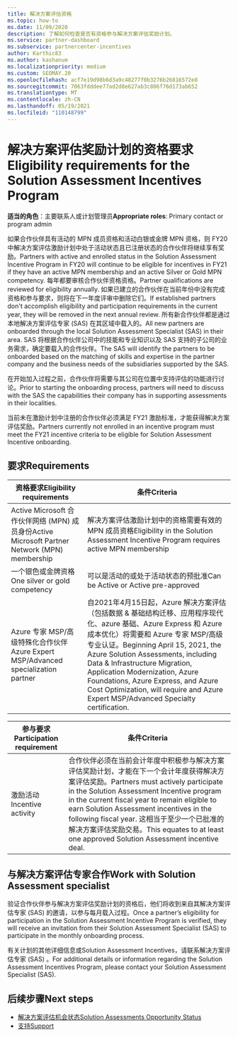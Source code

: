 ```yaml
---
title: 解决方案评估资格
ms.topic: how-to
ms.date: 11/09/2020
description: 了解如何检查是否有资格参与解决方案评估奖励计划。
ms.service: partner-dashboard
ms.subservice: partnercenter-incentives
author: Karthic83
ms.author: kashanum
ms.localizationpriority: medium
ms.custom: SEOMAY.20
ms.openlocfilehash: acf7e19d98b6d3a9c48277f0b3276b26816572e8
ms.sourcegitcommit: 7063fdddee77ad2d8e627ab3c806f76d173ab652
ms.translationtype: MT
ms.contentlocale: zh-CN
ms.lasthandoff: 05/19/2021
ms.locfileid: "110148799"
---
```

# <a name="eligibility-requirements-for-the-solution-assessment-incentives-program"></a><span data-ttu-id="eabe6-103">解决方案评估奖励计划的资格要求</span><span class="sxs-lookup"><span data-stu-id="eabe6-103">Eligibility requirements for the Solution Assessment Incentives Program</span></span>

<span data-ttu-id="eabe6-104">**适当的角色**：主要联系人或计划管理员</span><span class="sxs-lookup"><span data-stu-id="eabe6-104">**Appropriate roles**: Primary contact or program admin</span></span>

<span data-ttu-id="eabe6-105">如果合作伙伴具有活动的 MPN 成员资格和活动白银或金牌 MPN 资格，则 FY20 中解决方案评估激励计划中处于活动状态且已注册状态的合作伙伴将继续享有奖励。</span><span class="sxs-lookup"><span data-stu-id="eabe6-105">Partners with active and enrolled status in the Solution Assessment Incentive Program in FY20 will continue to be eligible for incentives in FY21 if they have an active MPN membership and an active Silver or Gold MPN competency.</span></span> <span data-ttu-id="eabe6-106">每年都要审核合作伙伴资格资格。</span><span class="sxs-lookup"><span data-stu-id="eabe6-106">Partner qualifications are reviewed for eligibility annually.</span></span> <span data-ttu-id="eabe6-107">如果已建立的合作伙伴在当前年份中没有完成资格和参与要求，则将在下一年度评审中删除它们。</span><span class="sxs-lookup"><span data-stu-id="eabe6-107">If established partners don't accomplish eligibility and participation requirements in the current year, they will be removed in the next annual review.</span></span> <span data-ttu-id="eabe6-108">所有新合作伙伴都是通过本地解决方案评估专家 (SAS) 在其区域中载入的。</span><span class="sxs-lookup"><span data-stu-id="eabe6-108">All new partners are onboarded through the local Solution Assessment Specialist (SAS) in their area.</span></span> <span data-ttu-id="eabe6-109">SAS 将根据合作伙伴公司中的技能和专业知识以及 SAS 支持的子公司的业务需求，确定要载入的合作伙伴。</span><span class="sxs-lookup"><span data-stu-id="eabe6-109">The SAS will identify the partners to be onboarded based on the matching of skills and expertise in the partner company and the business needs of the subsidiaries supported by the SAS.</span></span>

<span data-ttu-id="eabe6-110">在开始加入过程之前，合作伙伴将需要与其公司在位置中支持评估的功能进行讨论。</span><span class="sxs-lookup"><span data-stu-id="eabe6-110">Prior to starting the onboarding process, partners will need to discuss with the SAS the capabilities their company has in supporting assessments in their localities.</span></span>

<span data-ttu-id="eabe6-111">当前未在激励计划中注册的合作伙伴必须满足 FY21 激励标准，才能获得解决方案评估奖励。</span><span class="sxs-lookup"><span data-stu-id="eabe6-111">Partners currently not enrolled in an incentive program must meet the FY21 incentive criteria to be eligible for Solution Assessment Incentive onboarding.</span></span>

## <a name="requirements"></a><span data-ttu-id="eabe6-112">要求</span><span class="sxs-lookup"><span data-stu-id="eabe6-112">Requirements</span></span>

|<span data-ttu-id="eabe6-113">**资格要求**</span><span class="sxs-lookup"><span data-stu-id="eabe6-113">**Eligibility requirements**</span></span>|<span data-ttu-id="eabe6-114">**条件**</span><span class="sxs-lookup"><span data-stu-id="eabe6-114">**Criteria**</span></span>|
|-----------------------|------------------|
|<span data-ttu-id="eabe6-115">Active Microsoft 合作伙伴网络 (MPN) 成员身份</span><span class="sxs-lookup"><span data-stu-id="eabe6-115">Active Microsoft Partner Network (MPN) membership</span></span>|<span data-ttu-id="eabe6-116">解决方案评估激励计划中的资格需要有效的 MPN 成员资格</span><span class="sxs-lookup"><span data-stu-id="eabe6-116">Eligibility in the Solution Assessment Incentive Program requires active MPN membership</span></span>|
|<span data-ttu-id="eabe6-117">一个银色或金牌资格</span><span class="sxs-lookup"><span data-stu-id="eabe6-117">One silver or gold competency</span></span>|<span data-ttu-id="eabe6-118">可以是活动的或处于活动状态的预批准</span><span class="sxs-lookup"><span data-stu-id="eabe6-118">Can be Active or Active pre-approved</span></span>|
|<span data-ttu-id="eabe6-119">Azure 专家 MSP/高级特殊化合作伙伴</span><span class="sxs-lookup"><span data-stu-id="eabe6-119">Azure Expert MSP/Advanced specialization partner</span></span>|<span data-ttu-id="eabe6-120">自2021年4月15日起，Azure 解决方案评估（包括数据 & 基础结构迁移、应用程序现代化、azure 基础、Azure Express 和 Azure 成本优化）将需要和 Azure 专家 MSP/高级专业认证。</span><span class="sxs-lookup"><span data-stu-id="eabe6-120">Beginning April 15, 2021, the Azure Solution Assessments, including Data & Infrastructure Migration, Application Modernization, Azure Foundations, Azure Express, and Azure Cost Optimization, will require and Azure Expert MSP/Advanced Specialty certification.</span></span>|

|<span data-ttu-id="eabe6-121">**参与要求**</span><span class="sxs-lookup"><span data-stu-id="eabe6-121">**Participation requirement**</span></span>|<span data-ttu-id="eabe6-122">**条件**</span><span class="sxs-lookup"><span data-stu-id="eabe6-122">**Criteria**</span></span>|
|-------------------------|-------------------------------------|
|<span data-ttu-id="eabe6-123">激励活动</span><span class="sxs-lookup"><span data-stu-id="eabe6-123">Incentive activity</span></span>|<span data-ttu-id="eabe6-124">合作伙伴必须在当前会计年度中积极参与解决方案评估奖励计划，才能在下一个会计年度获得解决方案评估奖励。</span><span class="sxs-lookup"><span data-stu-id="eabe6-124">Partners must actively participate in the Solution Assessment Incentive program in the current fiscal year to remain eligible to earn Solution Assessment incentives in the following fiscal year.</span></span> <span data-ttu-id="eabe6-125">这相当于至少一个已批准的解决方案评估奖励交易。</span><span class="sxs-lookup"><span data-stu-id="eabe6-125">This equates to at least one approved Solution Assessment incentive deal.</span></span>|

## <a name="work-with-solution-assessment-specialist"></a><span data-ttu-id="eabe6-126">与解决方案评估专家合作</span><span class="sxs-lookup"><span data-stu-id="eabe6-126">Work with Solution Assessment specialist</span></span>

<span data-ttu-id="eabe6-127">验证合作伙伴参与解决方案评估奖励计划的资格后，他们将收到来自其解决方案评估专家 (SAS) 的邀请，以参与每月载入过程。</span><span class="sxs-lookup"><span data-stu-id="eabe6-127">Once a partner’s eligibility for participation in the Solution Assessment Incentive Program is verified, they will receive an invitation from their Solution Assessment Specialist (SAS) to participate in the monthly onboarding process.</span></span>

<span data-ttu-id="eabe6-128">有关计划的其他详细信息或Solution Assessment Incentives，请联系解决方案评估专家 (SAS) 。</span><span class="sxs-lookup"><span data-stu-id="eabe6-128">For additional details or information regarding the Solution Assessment Incentives Program, please contact your Solution Assessment Specialist (SAS).</span></span>

## <a name="next-steps"></a><span data-ttu-id="eabe6-129">后续步骤</span><span class="sxs-lookup"><span data-stu-id="eabe6-129">Next steps</span></span>

- [<span data-ttu-id="eabe6-130">解决方案评估机会状态</span><span class="sxs-lookup"><span data-stu-id="eabe6-130">Solution Assessments Opportunity Status</span></span>](chip-solution-assessment.md)
- [<span data-ttu-id="eabe6-131">支持</span><span class="sxs-lookup"><span data-stu-id="eabe6-131">Support</span></span>](report-problems-with-partner-center.md)










